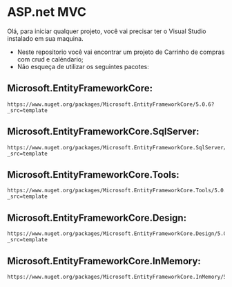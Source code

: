 # ASP.net MVC 
Olá, para iniciar qualquer projeto, você vai precisar ter o Visual Studio instalado em sua maquina.
- Neste repositorio você vai encontrar um projeto de Carrinho de compras com crud e caléndario;
- Não esqueça de utilizar os seguintes pacotes:

## Microsoft.EntityFrameworkCore:
```
https://www.nuget.org/packages/Microsoft.EntityFrameworkCore/5.0.6?_src=template
```

## Microsoft.EntityFrameworkCore.SqlServer:
```
https://www.nuget.org/packages/Microsoft.EntityFrameworkCore.SqlServer/5.0.6?_src=template
```

## Microsoft.EntityFrameworkCore.Tools:
```
https://www.nuget.org/packages/Microsoft.EntityFrameworkCore.Tools/5.0.6?_src=template
```

## Microsoft.EntityFrameworkCore.Design:
```
https://www.nuget.org/packages/Microsoft.EntityFrameworkCore.Design/5.0.6?_src=template
```

## Microsoft.EntityFrameworkCore.InMemory:
```
https://www.nuget.org/packages/Microsoft.EntityFrameworkCore.InMemory/5.0.9
```






